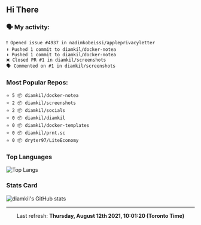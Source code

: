 ## Hi There

### 🗣 My activity:

```
❗️ Opened issue #4937 in nadimkobeissi/appleprivacyletter
⬆️ Pushed 1 commit to diamkil/docker-notea
⬆️ Pushed 1 commit to diamkil/docker-notea
❌ Closed PR #1 in diamkil/screenshots
🗣 Commented on #1 in diamkil/screenshots
```

### Most Popular Repos:

```
⭐️ 5 📦 diamkil/docker-notea
⭐️ 2 📦 diamkil/screenshots
⭐️ 2 📦 diamkil/socials
⭐️ 0 📦 diamkil/diamkil
⭐️ 0 📦 diamkil/docker-templates
⭐️ 0 📦 diamkil/prnt.sc
⭐️ 0 📦 dryter97/LiteEconomy
```

### Top Languages

![Top Langs](https://github-readme-stats.vercel.app/api/top-langs/?username=diamkil&layout=compact&langs_count=10)

### Stats Card

![diamkil's GitHub stats](https://github-readme-stats.vercel.app/api?username=diamkil&count_private=true&show_icons=true)

---

<p align="center">
  Last refresh: 
  <b>Thursday, August 12th 2021, 10:01:20 (Toronto Time)</b>
</p>
